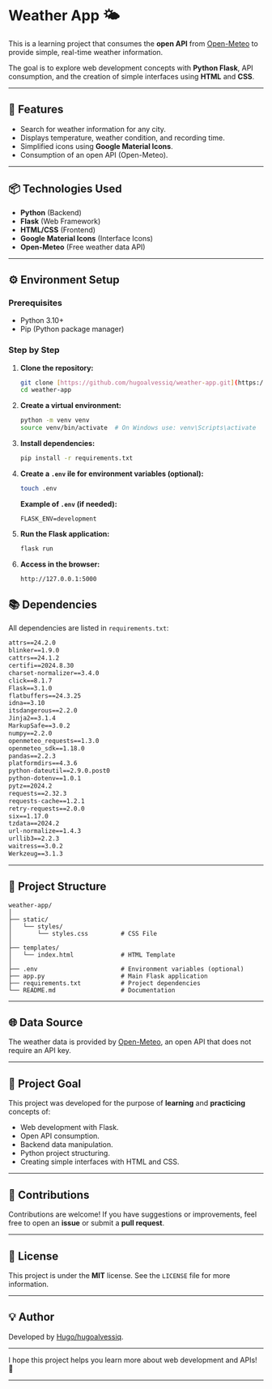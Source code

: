 # Weather App 🌤️

This is a learning project that consumes the **open API** from [Open-Meteo](https://open-meteo.com/) to provide simple, real-time weather information.

The goal is to explore web development concepts with **Python Flask**, API consumption, and the creation of simple interfaces using **HTML** and **CSS**.

---

## 🚀 Features

- Search for weather information for any city.
- Displays temperature, weather condition, and recording time.
- Simplified icons using **Google Material Icons**.
- Consumption of an open API (Open-Meteo).

---

## 📦 Technologies Used

- **Python** (Backend)
- **Flask** (Web Framework)
- **HTML/CSS** (Frontend)
- **Google Material Icons** (Interface Icons)
- **Open-Meteo** (Free weather data API)

---

## ⚙️ Environment Setup

### Prerequisites

- Python 3.10+
- Pip (Python package manager)

### Step by Step

1. **Clone the repository:**

   ```bash
   git clone [https://github.com/hugoalvessiq/weather-app.git](https://github.com/hugoalvessiq/weather-app.git)
   cd weather-app
   ```

2. **Create a virtual environment:**

   ```bash
   python -m venv venv
   source venv/bin/activate  # On Windows use: venv\Scripts\activate
   ```

3. **Install dependencies:**

   ```bash
   pip install -r requirements.txt
   ```

4. **Create a `.env` ile for environment variables (optional):**

   ```bash
   touch .env
   ```

   **Example of `.env` (if needed):**

   ```
   FLASK_ENV=development
   ```

5. **Run the Flask application:**

   ```bash
   flask run
   ```

6. **Access in the browser:**
   ```
   http://127.0.0.1:5000
   ```

## 📚 Dependencies

All dependencies are listed in  `requirements.txt`:

```txt
attrs==24.2.0
blinker==1.9.0
cattrs==24.1.2
certifi==2024.8.30
charset-normalizer==3.4.0
click==8.1.7
Flask==3.1.0
flatbuffers==24.3.25
idna==3.10
itsdangerous==2.2.0
Jinja2==3.1.4
MarkupSafe==3.0.2
numpy==2.2.0
openmeteo_requests==1.3.0
openmeteo_sdk==1.18.0
pandas==2.2.3
platformdirs==4.3.6
python-dateutil==2.9.0.post0
python-dotenv==1.0.1
pytz==2024.2
requests==2.32.3
requests-cache==1.2.1
retry-requests==2.0.0
six==1.17.0
tzdata==2024.2
url-normalize==1.4.3
urllib3==2.2.3
waitress==3.0.2
Werkzeug==3.1.3
```

---

## 🧩 Project Structure

```
weather-app/
│
├── static/
│   └── styles/
│       └── styles.css         # CSS File
│
├── templates/
│   └── index.html             # HTML Template
│
├── .env                       # Environment variables (optional)
├── app.py                     # Main Flask application
├── requirements.txt           # Project dependencies
└── README.md                  # Documentation
```

---

## 🌐 Data Source

The weather data is provided by [Open-Meteo](https://open-meteo.com/), an open API that does not require an API key.

---

## 🎯 Project Goal

This project was developed for the purpose of **learning** and **practicing** concepts of:

- Web development with Flask.
- Open API consumption.
- Backend data manipulation.
- Python project structuring.
- Creating simple interfaces with HTML and CSS.

---

## 🤝 Contributions

Contributions are welcome! If you have suggestions or improvements, feel free to open an **issue** or submit a **pull request**.

---

## 📜 License

This project is under the **MIT** license. See the `LICENSE` file for more information.

---

## 💡 Author

Developed by [Hugo/hugoalvessiq](https://github.com/hugoalvessiq).

---

I hope this project helps you learn more about web development and APIs! 🚀

---
